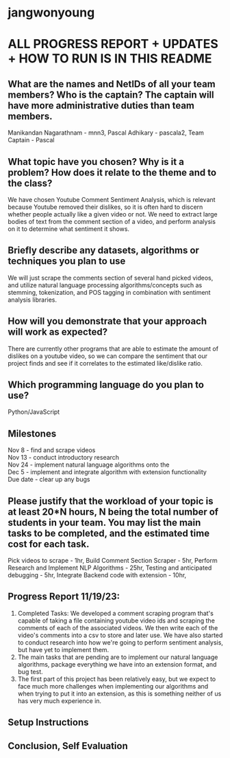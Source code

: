 # jangwonyoung

# ALL PROGRESS REPORT + UPDATES + HOW TO RUN IS IN THIS README

## What are the names and NetIDs of all your team members? Who is the captain? The captain will have more administrative duties than team members.
Manikandan Nagarathnam - mnn3, 
Pascal Adhikary - pascala2, 
Team Captain - Pascal

## What topic have you chosen? Why is it a problem? How does it relate to the theme and to the class?
We have chosen Youtube Comment Sentiment Analysis, which is relevant because Youtube removed their dislikes, so it is often hard to discern whether people actually like a given video or not. We need to extract large bodies of text from the comment section of a video, and perform analysis on it to determine what sentiment it shows. 

## Briefly describe any datasets, algorithms or techniques you plan to use
We will just scrape the comments section of several hand picked videos, and utilize natural language processing algorithms/concepts such as stemming, tokenization, and POS tagging in combination with sentiment analysis libraries. 

## How will you demonstrate that your approach will work as expected? 
There are currently other programs that are able to estimate the amount of dislikes on a youtube video, so we can compare the sentiment that our project finds and see if it correlates to the estimated like/dislike ratio.

## Which programming language do you plan to use?
Python/JavaScript

## Milestones
Nov 8 - find and scrape videos  
Nov 13 - conduct introductory research  
Nov 24 - implement natural language algorithms onto the  
Dec 5 - implement and integrate algorithm with extension functionality  
Due date - clear up any bugs  

## Please justify that the workload of your topic is at least 20*N hours, N being the total number of students in your team. You may list the main tasks to be completed, and the estimated time cost for each task.
Pick videos to scrape - 1hr, 
Build Comment Section Scraper - 5hr, 
Perform Research and Implement NLP Algorithms - 25hr, 
Testing and anticipated debugging - 5hr, 
Integrate Backend code with extension - 10hr, 

## Progress Report 11/19/23:
1) Completed Tasks: We developed a comment scraping program that's capable of taking a file containing youtube video ids and scraping the comments of each of the associated videos. We then write each of the video's comments into a csv to store and later use. We have also started to conduct research into how we're going to perform sentiment analysis, but have yet to implement them.
2) The main tasks that are pending are to implement our natural language algorithms, package everything we have into an extension format, and bug test.
3) The first part of this project has been relatively easy, but we expect to face much more challenges when implementing our algorithms and when trying to put it into an extension, as this is something neither of us has very much experience in.

## Setup Instructions

## Conclusion, Self Evaluation


